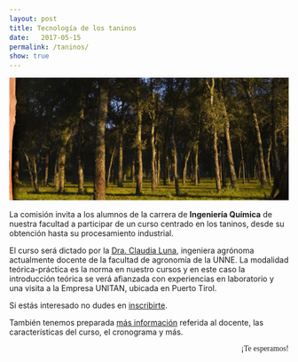 ```yaml
---
layout: post
title: Tecnología de los taninos
date:   2017-05-15
permalink: /taninos/
show: true
---
```


<style>
@import url('https://fonts.googleapis.com/css?family=Permanent+Marker');
</style>

<img src="/assets/img/taninos.jpg" alt="Taninos">

La comisión invita a los alumnos de la carrera de **Ingeniería
Química** de nuestra facultad a participar de un curso centrado en los taninos,
desde su obtención hasta su procesamiento industrial.

<!--more-->

El curso será dictado por la [Dra. Claudia Luna][CV], ingeniera agrónoma actualmente docente
de la facultad de agronomía de la UNNE. La modalidad teórica-práctica es la norma
en nuestro cursos y en este caso la introducción teórica se verá afianzada con experiencias
en laboratorio y una visita a la Empresa UNITAN, ubicada en Puerto Tirol.

Si estás interesado no dudes en [inscribirte][inscripción].

También tenemos preparada [más información][Detalles] referida al docente, las características del curso,
el cronograma y más.

<div style="font-family: 'Permanent Marker', cursive; text-align: right">¡Te esperamos!</div>

[Detalles]: /taninos1/
[inscripción]: https://docs.google.com/forms/d/e/1FAIpQLScODaliUsp5UPj-Ru0YA1pHW9rqEcXUKaaRmfTmVYsDVAn8pw/viewform?usp=sf_link
[CV]: https://ar.linkedin.com/pub/claudia-luna/3b/a38/bb2
